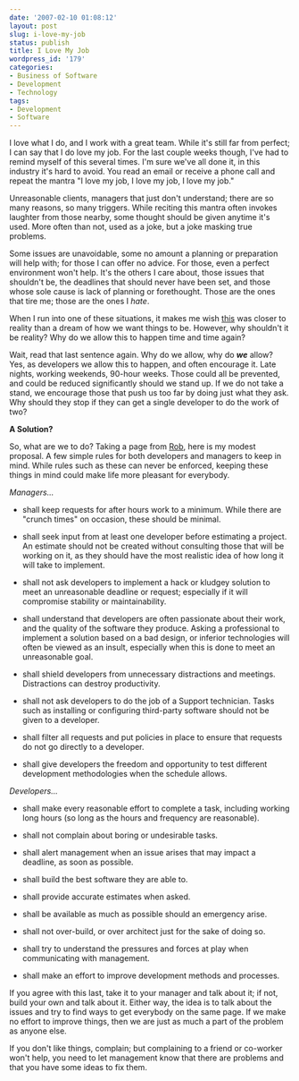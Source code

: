```yaml
---
date: '2007-02-10 01:08:12'
layout: post
slug: i-love-my-job
status: publish
title: I Love My Job
wordpress_id: '179'
categories:
- Business of Software
- Development
- Technology
tags:
- Development
- Software
---
```


I love what I do, and I work with a great team. While it's still far from perfect; I can say that I do love my job. For the last couple weeks though, I've had to remind myself of this several times. I'm sure we've all done it, in this industry it's hard to avoid. You read an email or receive a phone call and repeat the mantra "I love my job, I love my job, I love my job."

Unreasonable clients, managers that just don't understand; there are so many reasons, so many triggers. While reciting this mantra often invokes laughter from those nearby, some thought should be given anytime it's used. More often than not, used as a joke, but a joke masking true problems.

Some issues are unavoidable, some no amount a planning or preparation will help with; for those I can offer no advice. For those, even a perfect environment won't help. It's the others I care about, those issues that shouldn't be, the deadlines that should never have been set, and those whose sole cause is lack of planning or forethought. Those are the ones that tire me; those are the ones I _hate_.

When I run into one of these situations, it makes me wish [this](http://www.softwarebyrob.com/archive/2006/12/06/Open_Letter_to_Software_Managers_of_the_World_.aspx) was closer to reality than a dream of how we want things to be. However, why shouldn't it be reality? Why do we allow this to happen time and time again?

Wait, read that last sentence again. Why do we allow, why do **_we_** allow? Yes, as developers we allow this to happen, and often encourage it. Late nights, working weekends, 90-hour weeks. Those could all be prevented, and could be reduced significantly should we stand up. If we do not take a stand, we encourage those that push us too far by doing just what they ask. Why should they stop if they can get a single developer to do the work of two?

**A Solution?**

So, what are we to do? Taking a page from [Rob](http://www.softwarebyrob.com/), here is my modest proposal. A few simple rules for both developers and managers to keep in mind. While rules such as these can never be enforced, keeping these things in mind could make life more pleasant for everybody.

_Managers..._



	
  * shall keep requests for after hours work to a minimum. While there are "crunch times" on occasion, these should be minimal.

	
  * shall seek input from at least one developer before estimating a project. An estimate should not be created without consulting those that will be working on it, as they should have the most realistic idea of how long it will take to implement.

	
  * shall not ask developers to implement a hack or kludgey solution to meet an unreasonable deadline or request; especially if it will compromise stability or maintainability.

	
  * shall understand that developers are often passionate about their work, and the quality of the software they produce. Asking a professional to implement a solution based on a bad design, or inferior technologies will often be viewed as an insult, especially when this is done to meet an unreasonable goal.

	
  * shall shield developers from unnecessary distractions and meetings. Distractions can destroy productivity.

	
  * shall not ask developers to do the job of a Support technician. Tasks such as installing or configuring third-party software should not be given to a developer.

	
  * shall filter all requests and put policies in place to ensure that requests do not go directly to a developer.

	
  * shall give developers the freedom and opportunity to test different development methodologies when the schedule allows.


_Developers..._



	
  * shall make every reasonable effort to complete a task, including working long hours (so long as the hours and frequency are reasonable).

	
  * shall not complain about boring or undesirable tasks.

	
  * shall alert management when an issue arises that may impact a deadline, as soon as possible.

	
  * shall build the best software they are able to.

	
  * shall provide accurate estimates when asked.

	
  * shall be available as much as possible should an emergency arise.

	
  * shall not over-build, or over architect just for the sake of doing so.

	
  * shall try to understand the pressures and forces at play when communicating with management.

	
  * shall make an effort to improve development methods and processes.


If you agree with this last, take it to your manager and talk about it; if not, build your own and talk about it. Either way, the idea is to talk about the issues and try to find ways to get everybody on the same page. If we make no effort to improve things, then we are just as much a part of the problem as anyone else.

If you don't like things, complain; but complaining to a friend or co-worker won't help, you need to let management know that there are problems and that you have some ideas to fix them.
